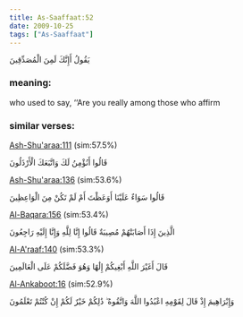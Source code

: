 ```yaml
---
title: As-Saaffaat:52
date: 2009-10-25
tags: ["As-Saaffaat"]
---
```

يَقُولُ أَإِنَّكَ لَمِنَ الْمُصَدِّقِينَ
### meaning: 
who used to say, ‘‘Are you really among those who affirm
### similar verses: 

[Ash-Shu'araa:111](/26/111) (sim:57.5%)

قَالُوا أَنُؤْمِنُ لَكَ وَاتَّبَعَكَ الْأَرْذَلُونَ

[Ash-Shu'araa:136](/26/136) (sim:53.6%)

قَالُوا سَوَاءٌ عَلَيْنَا أَوَعَظْتَ أَمْ لَمْ تَكُنْ مِنَ الْوَاعِظِينَ

[Al-Baqara:156](/2/156) (sim:53.4%)

الَّذِينَ إِذَا أَصَابَتْهُمْ مُصِيبَةٌ قَالُوا إِنَّا لِلَّهِ وَإِنَّا إِلَيْهِ رَاجِعُونَ

[Al-A'raaf:140](/7/140) (sim:53.3%)

قَالَ أَغَيْرَ اللَّهِ أَبْغِيكُمْ إِلَٰهًا وَهُوَ فَضَّلَكُمْ عَلَى الْعَالَمِينَ

[Al-Ankaboot:16](/29/16) (sim:52.9%)

وَإِبْرَاهِيمَ إِذْ قَالَ لِقَوْمِهِ اعْبُدُوا اللَّهَ وَاتَّقُوهُ ۖ ذَٰلِكُمْ خَيْرٌ لَكُمْ إِنْ كُنْتُمْ تَعْلَمُونَ

